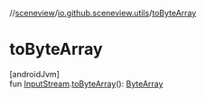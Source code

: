 //[sceneview](../../index.md)/[io.github.sceneview.utils](index.md)/[toByteArray](to-byte-array.md)

# toByteArray

[androidJvm]\
fun [InputStream](https://docs.oracle.com/javase/8/docs/api/java/io/InputStream.html).[toByteArray](to-byte-array.md)(): [ByteArray](https://kotlinlang.org/api/latest/jvm/stdlib/kotlin/-byte-array/index.html)

